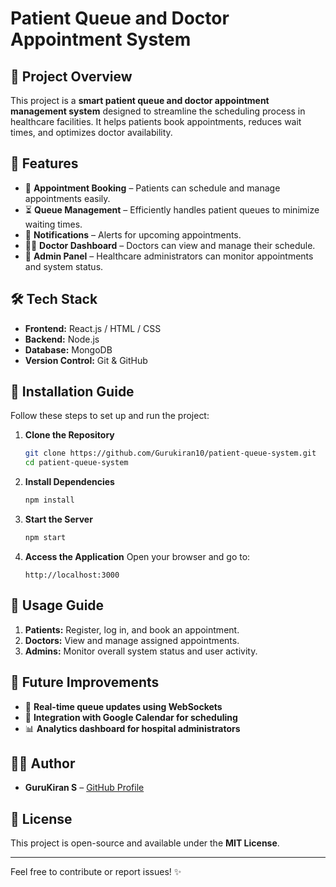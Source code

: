 # Patient Queue and Doctor Appointment System 

## 🚀 Project Overview
This project is a **smart patient queue and doctor appointment management system** designed to streamline the scheduling process in healthcare facilities. It helps patients book appointments, reduces wait times, and optimizes doctor availability.

## 🌟 Features
- 📅 **Appointment Booking** – Patients can schedule and manage appointments easily.
- ⏳ **Queue Management** – Efficiently handles patient queues to minimize waiting times.
- 🔔 **Notifications** – Alerts for upcoming appointments.
- 👨‍⚕️ **Doctor Dashboard** – Doctors can view and manage their schedule.
- 🏥 **Admin Panel** – Healthcare administrators can monitor appointments and system status.

## 🛠 Tech Stack
- **Frontend:** React.js / HTML / CSS
- **Backend:** Node.js
- **Database:** MongoDB
- **Version Control:** Git & GitHub

## 🔧 Installation Guide
Follow these steps to set up and run the project:

1. **Clone the Repository**
   ```bash
   git clone https://github.com/Gurukiran10/patient-queue-system.git
   cd patient-queue-system
   ```
2. **Install Dependencies**
   ```bash
   npm install
   ```
3. **Start the Server**
   ```bash
   npm start
   ```
4. **Access the Application**
   Open your browser and go to:
   ```
   http://localhost:3000
   ```

## 📌 Usage Guide
1. **Patients:** Register, log in, and book an appointment.
2. **Doctors:** View and manage assigned appointments.
3. **Admins:** Monitor overall system status and user activity.

## 🚀 Future Improvements
- 📍 **Real-time queue updates using WebSockets**
- 📅 **Integration with Google Calendar for scheduling**
- 📊 **Analytics dashboard for hospital administrators**

## 👨‍💻 Author
- **GuruKiran S** – [GitHub Profile](https://github.com/Gurukiran10)

## 📜 License
This project is open-source and available under the **MIT License**.

---
Feel free to contribute or report issues! ✨

